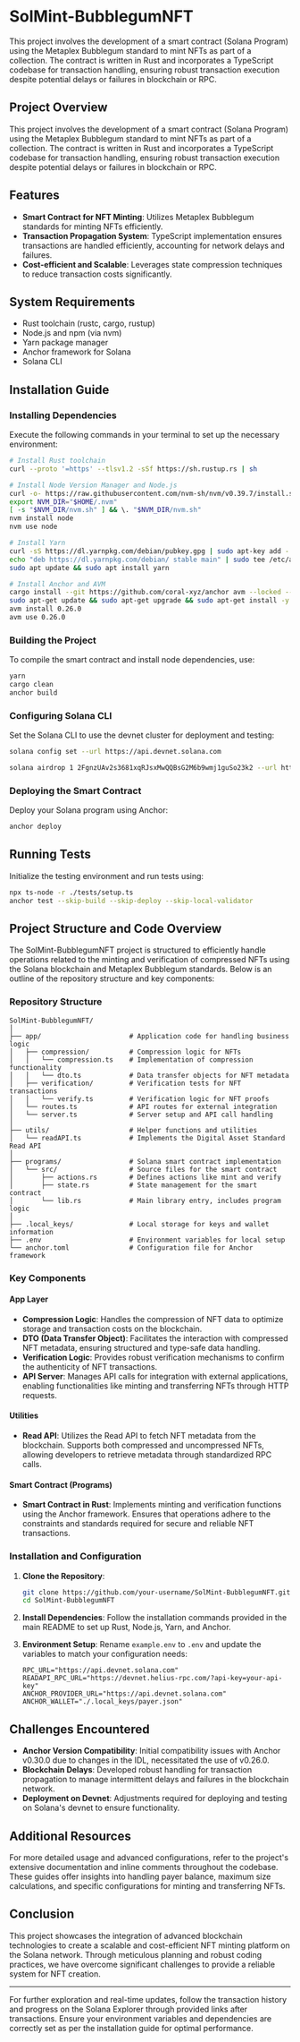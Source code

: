 # SolMint-BubblegumNFT
This project involves the development of a smart contract (Solana Program) using the Metaplex Bubblegum standard to mint NFTs as part of a collection. The contract is written in Rust and incorporates a TypeScript codebase for transaction handling, ensuring robust transaction execution despite potential delays or failures in blockchain or RPC.

## Project Overview
This project involves the development of a smart contract (Solana Program) using the Metaplex Bubblegum standard to mint NFTs as part of a collection. The contract is written in Rust and incorporates a TypeScript codebase for transaction handling, ensuring robust transaction execution despite potential delays or failures in blockchain or RPC.

## Features
- **Smart Contract for NFT Minting**: Utilizes Metaplex Bubblegum standards for minting NFTs efficiently.
- **Transaction Propagation System**: TypeScript implementation ensures transactions are handled efficiently, accounting for network delays and failures.
- **Cost-efficient and Scalable**: Leverages state compression techniques to reduce transaction costs significantly.

## System Requirements
- Rust toolchain (rustc, cargo, rustup)
- Node.js and npm (via nvm)
- Yarn package manager
- Anchor framework for Solana
- Solana CLI

## Installation Guide

### Installing Dependencies
Execute the following commands in your terminal to set up the necessary environment:

```bash
# Install Rust toolchain
curl --proto '=https' --tlsv1.2 -sSf https://sh.rustup.rs | sh

# Install Node Version Manager and Node.js
curl -o- https://raw.githubusercontent.com/nvm-sh/nvm/v0.39.7/install.sh | bash
export NVM_DIR="$HOME/.nvm"
[ -s "$NVM_DIR/nvm.sh" ] && \. "$NVM_DIR/nvm.sh"
nvm install node
nvm use node

# Install Yarn
curl -sS https://dl.yarnpkg.com/debian/pubkey.gpg | sudo apt-key add -
echo "deb https://dl.yarnpkg.com/debian/ stable main" | sudo tee /etc/apt/sources.list.d/yarn.list
sudo apt update && sudo apt install yarn

# Install Anchor and AVM
cargo install --git https://github.com/coral-xyz/anchor avm --locked --force
sudo apt-get update && sudo apt-get upgrade && sudo apt-get install -y pkg-config build-essential libudev-dev
avm install 0.26.0
avm use 0.26.0
```
### Building the Project
To compile the smart contract and install node dependencies, use:

```bash
yarn
cargo clean
anchor build
```

### Configuring Solana CLI
Set the Solana CLI to use the devnet cluster for deployment and testing:

```bash
solana config set --url https://api.devnet.solana.com

solana airdrop 1 2FgnzUAv2s3681xqRJsxMwQQBsG2M6b9wmj1guSo23k2 --url https://api.devnet.solana.com
```

### Deploying the Smart Contract
Deploy your Solana program using Anchor:

```bash
anchor deploy
```

## Running Tests
Initialize the testing environment and run tests using:

```bash
npx ts-node -r ./tests/setup.ts
anchor test --skip-build --skip-deploy --skip-local-validator
```

## Project Structure and Code Overview

The SolMint-BubblegumNFT project is structured to efficiently handle operations related to the minting and verification of compressed NFTs using the Solana blockchain and Metaplex Bubblegum standards. Below is an outline of the repository structure and key components:

### Repository Structure

```
SolMint-BubblegumNFT/
│
├── app/                      # Application code for handling business logic
│   ├── compression/          # Compression logic for NFTs
│   │   └── compression.ts    # Implementation of compression functionality
│   │   └── dto.ts            # Data transfer objects for NFT metadata
│   ├── verification/         # Verification tests for NFT transactions
│   │   └── verify.ts         # Verification logic for NFT proofs
│   └── routes.ts             # API routes for external integration
│   └── server.ts             # Server setup and API call handling
│
├── utils/                    # Helper functions and utilities
│   └── readAPI.ts            # Implements the Digital Asset Standard Read API
│
├── programs/                 # Solana smart contract implementation
│   └── src/                  # Source files for the smart contract
│       ├── actions.rs        # Defines actions like mint and verify
│       ├── state.rs          # State management for the smart contract
│       └── lib.rs            # Main library entry, includes program logic
│
├── .local_keys/              # Local storage for keys and wallet information
├── .env                      # Environment variables for local setup
└── anchor.toml               # Configuration file for Anchor framework
```

### Key Components

#### App Layer
- **Compression Logic**: Handles the compression of NFT data to optimize storage and transaction costs on the blockchain.
- **DTO (Data Transfer Object)**: Facilitates the interaction with compressed NFT metadata, ensuring structured and type-safe data handling.
- **Verification Logic**: Provides robust verification mechanisms to confirm the authenticity of NFT transactions.
- **API Server**: Manages API calls for integration with external applications, enabling functionalities like minting and transferring NFTs through HTTP requests.

#### Utilities
- **Read API**: Utilizes the Read API to fetch NFT metadata from the blockchain. Supports both compressed and uncompressed NFTs, allowing developers to retrieve metadata through standardized RPC calls.

#### Smart Contract (Programs)
- **Smart Contract in Rust**: Implements minting and verification functions using the Anchor framework. Ensures that operations adhere to the constraints and standards required for secure and reliable NFT transactions.

### Installation and Configuration

1. **Clone the Repository**:
   ```bash
   git clone https://github.com/your-username/SolMint-BubblegumNFT.git
   cd SolMint-BubblegumNFT
   ```

2. **Install Dependencies**:
   Follow the installation commands provided in the main README to set up Rust, Node.js, Yarn, and Anchor.

3. **Environment Setup**:
   Rename `example.env` to `.env` and update the variables to match your configuration needs:
   ```plaintext
   RPC_URL="https://api.devnet.solana.com"
   READAPI_RPC_URL="https://devnet.helius-rpc.com/?api-key=your-api-key"
   ANCHOR_PROVIDER_URL="https://api.devnet.solana.com"
   ANCHOR_WALLET="./.local_keys/payer.json"
   ```


## Challenges Encountered
- **Anchor Version Compatibility**: Initial compatibility issues with Anchor v0.30.0 due to changes in the IDL, necessitated the use of v0.26.0.
- **Blockchain Delays**: Developed robust handling for transaction propagation to manage intermittent delays and failures in the blockchain network.
- **Deployment on Devnet**: Adjustments required for deploying and testing on Solana's devnet to ensure functionality.

## Additional Resources
For more detailed usage and advanced configurations, refer to the project's extensive documentation and inline comments throughout the codebase. These guides offer insights into handling payer balance, maximum size calculations, and specific configurations for minting and transferring NFTs.

## Conclusion
This project showcases the integration of advanced blockchain technologies to create a scalable and cost-efficient NFT minting platform on the Solana network. Through meticulous planning and robust coding practices, we have overcome significant challenges to provide a reliable system for NFT creation.

---

For further exploration and real-time updates, follow the transaction history and progress on the Solana Explorer through provided links after transactions. Ensure your environment variables and dependencies are correctly set as per the installation guide for optimal performance.
